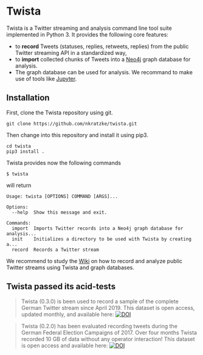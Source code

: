 # Twista
Twista is a Twitter streaming and analysis command line tool suite implemented in Python 3. It provides the following core features:

- to __record__ Tweets (statuses, replies, retweets, replies) from the public Twitter streaming API in a standardized way,
- to __import__ collected chunks of Tweets into a [Neo4j](https://neo4j.com/) graph database for analysis.
- The graph database can be used for analysis. We recommand to make use of tools like [Jupyter](https://jupyter.org).

## Installation

First, clone the Twista repository using git.

```
git clone https://github.com/nkratzke/twista.git
```

Then change into this repository and install it using pip3.

```
cd twista
pip3 install .
```

Twista provides now the following commands

```
$ twista
```

will return

```
Usage: twista [OPTIONS] COMMAND [ARGS]...

Options:
  --help  Show this message and exit.

Commands:
  import  Imports Twitter records into a Neo4j graph database for analysis...
  init    Initializes a directory to be used with Twista by creating a...
  record  Records a Twitter stream
```

We recommend to study the [Wiki]() on how to record and analyze public Twitter streams using Twista and graph databases.

## Twista passed its acid-tests

> Twista (0.3.0) is been used to record a sample of the complete German Twitter stream since April 2019.
> This dataset is open access, updated monthly, and available here: [![DOI](https://zenodo.org/badge/DOI/10.5281/zenodo.2783954.svg)](https://doi.org/10.5281/zenodo.2783954)

> Twista (0.2.0) has been evaluated recording tweets during the German Federal Election Campaigns of 2017. Over four months Twista recorded 10 GB of data without any operator interaction!
> This dataset is open access and available here: [![DOI](https://zenodo.org/badge/DOI/10.5281/zenodo.835735.svg)](https://doi.org/10.5281/zenodo.835735)
